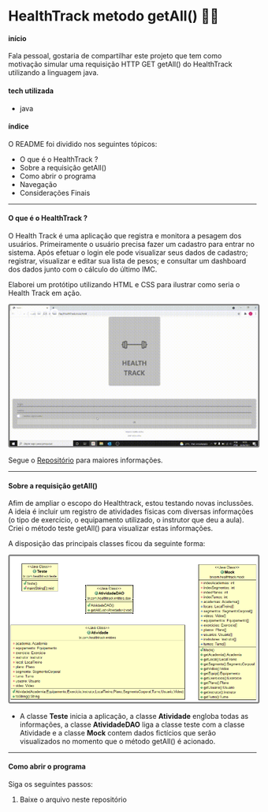 # HealthTrack metodo getAll() :man_mechanic:

#### início

Fala pessoal, gostaria de compartilhar este projeto que tem como motivação simular uma requisição HTTP GET getAll() do HealthTrack utilizando a linguagem java.

#### tech utilizada

* java

#### índice

O README foi dividido nos seguintes tópicos:

* O que é o HealthTrack ?
* Sobre a requisição getAll()
* Como abrir o programa
* Navegação
* Considerações Finais

<hr>

#### O que é o HealthTrack ?

O Health Track é uma aplicação que registra e monitora a pesagem dos usuários. Primeiramente o usuário precisa fazer um cadastro para entrar no sistema. Após efetuar o login ele pode visualizar seus dados de cadastro; registrar, visualizar e editar sua lista de pesos; e consultar um dashboard dos dados  junto com o cálculo do último IMC.

Elaborei um protótipo utilizando HTML e CSS para ilustrar como seria o Health Track em ação.

<img src="assets/health.gif" style="border: solid grey; border-radius:4px"></img>

Segue o <a href="https://github.com/Amorim-cyber/HealthTrack">Repositório</a> para maiores informações.

<hr>

#### Sobre a requisição getAll()

Afim de ampliar o escopo do Healthtrack, estou testando novas inclussões. A ideia é incluir um registro de atividades físicas com diversas informações (o tipo de exercício, o equipamento utilizado, o instrutor que deu a aula). Criei o método teste getAll() para visualizar estas informações.

A disposição das principais classes ficou da seguinte forma:

<img src="assets/classes.PNG" style="border: solid grey; border-radius:4px"></img>

* A classe <b>Teste</b> inicia a aplicação, a classe <b>Atividade</b> engloba todas as informações, a classe <b>AtividadeDAO</b> liga a classe teste com a classe Atividade e a classe <b>Mock</b> contem dados fictícios que serão visualizados no momento que o método getAll() é acionado.

<hr>

#### Como abrir o programa

Siga os seguintes passos:

1. Baixe o arquivo neste repositório







